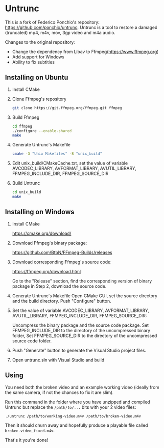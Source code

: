 Untrunc
=======

This is a fork of Federico Ponchio's repository: https://github.com/ponchio/untrunc. Untrunc is a tool to restore a damaged (truncated) mp4, m4v, mov, 3gp video and m4a audio.

Changes to the original repository:

* Change the dependency from Libav to Ffmpeg(https://www.ffmpeg.org)
* Add support for Windows
* Ability to fix subtitles


## Installing on Ubuntu

1. Install CMake

2. Clone Ffmpeg's repository
   ```bash
   git clone https://git.ffmpeg.org/ffmpeg.git ffmpeg
   ```

3. Build Ffmpeg
   ```bash
   cd ffmpeg
   ./configure --enable-shared
   make
   ```
4. Generate Untrunc's Makefile
   ```bash
   cmake -G "Unix Makefiles" -B "unix_build"
   ```

5. Edit unix_build/CMakeCache.txt, set the value of variable AVCODEC_LIBRARY, AVFORMAT_LIBRARY, AVUTIL_LIBRARY, FFMPEG_INCLUDE_DIR, FFMPEG_SOURCE_DIR

6. Build Untrunc
   ```bash
   cd unix_build
   make
   ```

## Installing on Windows

1. Install CMake

   https://cmake.org/download/

2. Download Ffmpeg's binary package:

   https://github.com/BtbN/FFmpeg-Builds/releases

3. Download corresponding Ffmpeg's source code:

   https://ffmpeg.org/download.html

   Go to the "Release" section, find the corresponding version of binary package in Step 2, download the source code.

4. Generate Untrunc's Makefile
   Open CMake GUI, set the source directory and the build directory.
   Push "Configure" button.

5. Set the value of variable AVCODEC_LIBRARY, AVFORMAT_LIBRARY, AVUTIL_LIBRARY, FFMPEG_INCLUDE_DIR, FFMPEG_SOURCE_DIR:

   Uncompress the binary package and the source code package. 
   Set FFMPEG_INCLUDE_DIR to the directory of the uncompressed binary folder, Set FFMPEG_SOURCE_DIR to the directory of the uncompressed source code folder.

6. Push "Generate" button to generate the Visual Studio project files.

7. Open untrunc.sln with Visual Studio and build


## Using

You need both the broken video and an example working video (ideally from the same camera, if not the chances to fix it are slim).

Run this command in the folder where you have unzipped and compiled Untrunc but replace the `/path/to/...` bits with your 2 video files:
   ```bash
   ./untrunc /path/to/working-video.m4v /path/to/broken-video.m4v
   ```
Then it should churn away and hopefully produce a playable file called `broken-video_fixed.m4v`.

That's it you're done!

